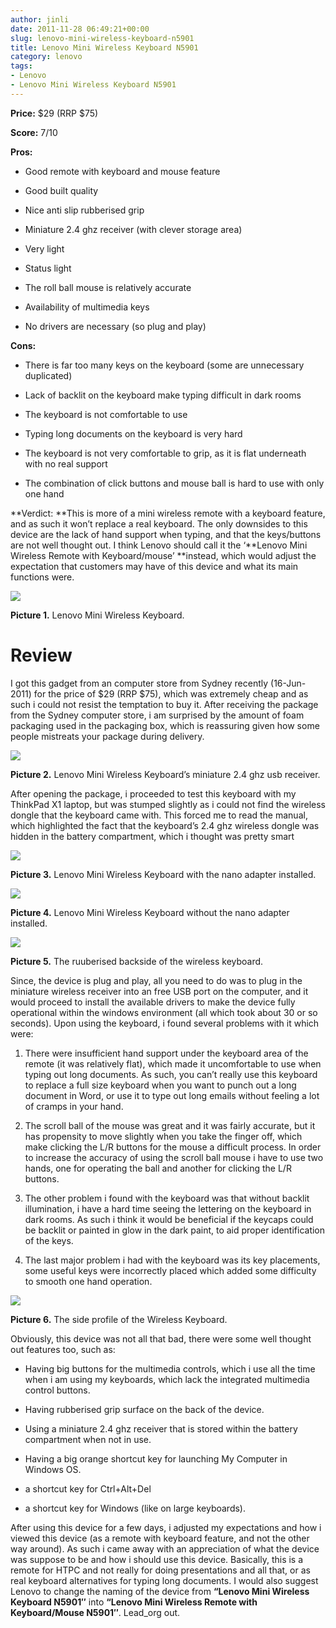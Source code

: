 ```yaml
---
author: jinli
date: 2011-11-28 06:49:21+00:00
slug: lenovo-mini-wireless-keyboard-n5901
title: Lenovo Mini Wireless Keyboard N5901
category: lenovo
tags:
- Lenovo
- Lenovo Mini Wireless Keyboard N5901
---
```


**Price:** $29 (RRP $75)

**Score:** 7/10

**Pros:**



  * Good remote with keyboard and mouse feature

  * Good built quality

  * Nice anti slip rubberised grip

  * Miniature 2.4 ghz receiver (with clever storage area)

  * Very light

  * Status light

  * The roll ball mouse is relatively accurate

  * Availability of multimedia keys

  * No drivers are necessary (so plug and play)




**Cons:**








  * There is far too many keys on the keyboard (some are unnecessary duplicated)

  * Lack of backlit on the keyboard make typing difficult in dark rooms

  * The keyboard is not comfortable to use

  * Typing long documents on the keyboard is very hard

  * The keyboard is not very comfortable to grip, as it is flat underneath with no real support

  * The combination of click buttons and mouse ball is hard to use with only one hand







**Verdict: **This is more of a mini wireless remote with a keyboard feature, and as such it won’t replace a real keyboard. The only downsides to this device are the lack of hand support when typing, and that the keys/buttons are not well thought out. I think Lenovo should call it the ‘**Lenovo Mini Wireless Remote with Keyboard/mouse’ **instead, which would adjust the expectation that customers may have of this device and what its main functions were.




[![](http://thinkorama.files.wordpress.com/2011/08/img_0623.jpg?w=448&h=336)](http://thinkorama.files.wordpress.com/2011/08/img_0623.jpg)




**Picture 1.** Lenovo Mini Wireless Keyboard.





# Review


I got this gadget from an computer store from Sydney recently (16-Jun-2011) for the price of $29 (RRP $75), which was extremely cheap and as such i could not resist the temptation to buy it. After receiving the package from the Sydney computer store, i am surprised by the amount of foam packaging used in the packaging box, which is reassuring given how some people mistreats your package during delivery.


[![](http://thinkorama.files.wordpress.com/2011/08/img_0625.jpg?w=448&h=336)](http://thinkorama.files.wordpress.com/2011/08/img_0625.jpg)




**Picture 2.** Lenovo Mini Wireless Keyboard’s miniature 2.4 ghz usb receiver.




After opening the package, i proceeded to test this keyboard with my ThinkPad X1 laptop, but was stumped slightly as i could not find the wireless dongle that the keyboard came with. This forced me to read the manual, which highlighted the fact that the keyboard’s 2.4 ghz wireless dongle was hidden in the battery compartment, which i thought was pretty smart




[![](http://thinkorama.files.wordpress.com/2011/08/img_0627.jpg?w=448&h=336)](http://thinkorama.files.wordpress.com/2011/08/img_0627.jpg)




**Picture 3.** Lenovo Mini Wireless Keyboard with the nano adapter installed.




[![](http://thinkorama.files.wordpress.com/2011/08/img_0626.jpg?w=448&h=336)](http://thinkorama.files.wordpress.com/2011/08/img_0626.jpg)




**Picture 4.** Lenovo Mini Wireless Keyboard without the nano adapter installed.




[![](http://thinkorama.files.wordpress.com/2011/08/img_0624.jpg?w=448&h=336)](http://thinkorama.files.wordpress.com/2011/08/img_0624.jpg)




**Picture 5.** The ruuberised backside of the wireless keyboard.


Since, the device is plug and play, all you need to do was to plug in the miniature wireless receiver into an free USB port on the computer, and it would proceed to install the available drivers to make the device fully operational within the windows environment (all which took about 30 or so seconds). Upon using the keyboard, i found several problems with it which were:

1. There were insufficient hand support under the keyboard area of the remote (it was relatively flat), which made it uncomfortable to use when typing out long documents. As such, you can’t really use this keyboard to replace a full size keyboard when you want to punch out a long document in Word, or use it to type out long emails without feeling a lot of cramps in your hand.

2. The scroll ball of the mouse was great and it was fairly accurate, but it has propensity to move slightly when you take the finger off, which make clicking the L/R buttons for the mouse a difficult process. In order to increase the accuracy of using the scroll ball mouse i have to use two hands, one for operating the ball and another for clicking the L/R buttons.

3. The other problem i found with the keyboard was that without backlit illumination, i have a hard time seeing the lettering on the keyboard in dark rooms. As such i think it would be beneficial if the keycaps could be backlit or painted in glow in the dark paint, to aid proper identification of the keys.

4. The last major problem i had with the keyboard was its key placements, some useful keys were incorrectly placed which added some difficulty to smooth one hand operation.


[![](http://thinkorama.files.wordpress.com/2011/08/img_06281.jpg?w=448&h=336)](http://thinkorama.files.wordpress.com/2011/08/img_06281.jpg)




**Picture 6.** The side profile of the Wireless Keyboard.


Obviously, this device was not all that bad, there were some well thought out features too, such as:



  * Having big buttons for the multimedia controls, which i use all the time when i am using my keyboards, which lack the integrated multimedia control buttons.

  * Having rubberised grip surface on the back of the device.

  * Using a miniature 2.4 ghz receiver that is stored within the battery compartment when not in use.

  * Having a big orange shortcut key for launching My Computer in Windows OS.

  * a shortcut key for Ctrl+Alt+Del

  * a shortcut key for Windows (like on large keyboards).




After using this device for a few days, i adjusted my expectations and how i viewed this device (as a remote with keyboard feature, and not the other way around). As such i came away with an appreciation of what the device was suppose to be and how i should use this device. Basically, this is a remote for HTPC and not really for doing presentations and all that, or as real keyboard alternatives for typing long documents. I would also suggest Lenovo to change the naming of the device from **“Lenovo Mini Wireless Keyboard N5901″** into **“Lenovo Mini Wireless Remote with Keyboard/Mouse N5901″**. Lead_org out.



